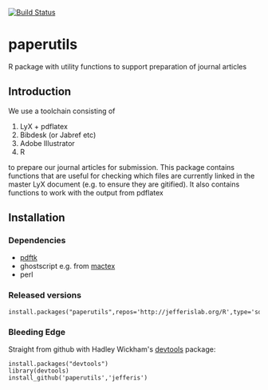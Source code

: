 [![Build Status](https://travis-ci.org/jefferis/paperutils.png?branch=master)](https://travis-ci.org/jefferis/paperutils)

# paperutils

R package with utility functions to support preparation of journal articles

## Introduction
We use a toolchain consisting of

1. LyX + pdflatex
2. Bibdesk (or Jabref etc)
3. Adobe Illustrator
4. R

to prepare our journal articles for submission. This package contains functions that are useful for checking which files are currently linked in the master LyX document (e.g. to ensure they are gitified). It also contains functions to work with the output from pdflatex

## Installation
### Dependencies
  * [pdftk](http://www.pdflabs.com/tools/pdftk-the-pdf-toolkit/)
  * ghostscript e.g. from [mactex](http://tug.org/mactex)
  * perl

### Released versions
    install.packages("paperutils",repos='http://jefferislab.org/R',type='source')

### Bleeding Edge
Straight from github with Hadley Wickham's [devtools](https://github.com/hadley/devtools) package:

    install.packages("devtools")
    library(devtools)
    install_github('paperutils','jefferis')
